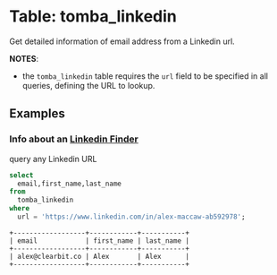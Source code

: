 # Table: tomba_linkedin

Get detailed information of email address from a Linkedin url.

**NOTES**:

* the `tomba_linkedin` table
  requires the `url` field to be specified in all queries, defining the URL
  to lookup.

## Examples

### Info about an [Linkedin Finder](https://tomba.io/linkedin-finder)

query any Linkedin URL

```sql
select
  email,first_name,last_name
from
  tomba_linkedin
where
  url = 'https://www.linkedin.com/in/alex-maccaw-ab592978';
```

```
+------------------+------------+-----------+
| email            | first_name | last_name |
+------------------+------------+-----------+
| alex@clearbit.co | Alex       | Alex      |
+------------------+------------+-----------+
```